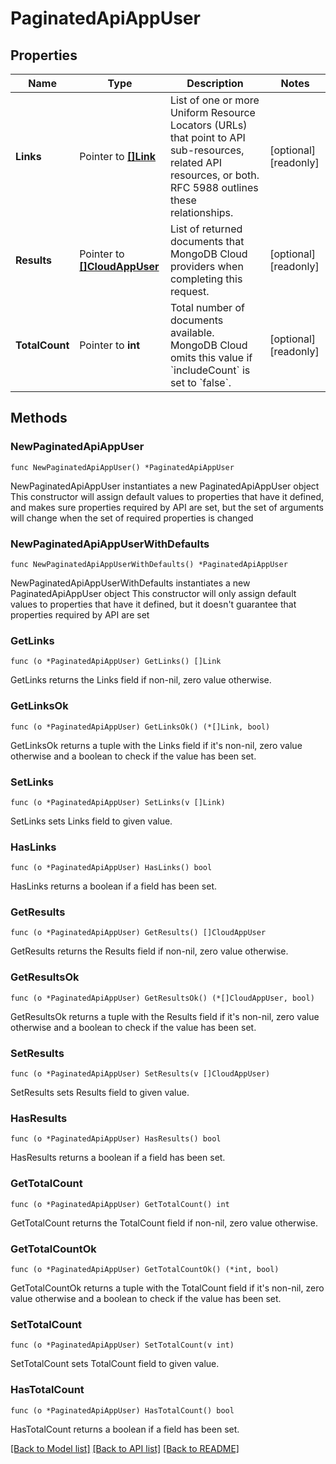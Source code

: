 # PaginatedApiAppUser

## Properties

Name | Type | Description | Notes
------------ | ------------- | ------------- | -------------
**Links** | Pointer to [**[]Link**](Link.md) | List of one or more Uniform Resource Locators (URLs) that point to API sub-resources, related API resources, or both. RFC 5988 outlines these relationships. | [optional] [readonly] 
**Results** | Pointer to [**[]CloudAppUser**](CloudAppUser.md) | List of returned documents that MongoDB Cloud providers when completing this request. | [optional] [readonly] 
**TotalCount** | Pointer to **int** | Total number of documents available. MongoDB Cloud omits this value if &#x60;includeCount&#x60; is set to &#x60;false&#x60;. | [optional] [readonly] 

## Methods

### NewPaginatedApiAppUser

`func NewPaginatedApiAppUser() *PaginatedApiAppUser`

NewPaginatedApiAppUser instantiates a new PaginatedApiAppUser object
This constructor will assign default values to properties that have it defined,
and makes sure properties required by API are set, but the set of arguments
will change when the set of required properties is changed

### NewPaginatedApiAppUserWithDefaults

`func NewPaginatedApiAppUserWithDefaults() *PaginatedApiAppUser`

NewPaginatedApiAppUserWithDefaults instantiates a new PaginatedApiAppUser object
This constructor will only assign default values to properties that have it defined,
but it doesn't guarantee that properties required by API are set

### GetLinks

`func (o *PaginatedApiAppUser) GetLinks() []Link`

GetLinks returns the Links field if non-nil, zero value otherwise.

### GetLinksOk

`func (o *PaginatedApiAppUser) GetLinksOk() (*[]Link, bool)`

GetLinksOk returns a tuple with the Links field if it's non-nil, zero value otherwise
and a boolean to check if the value has been set.

### SetLinks

`func (o *PaginatedApiAppUser) SetLinks(v []Link)`

SetLinks sets Links field to given value.

### HasLinks

`func (o *PaginatedApiAppUser) HasLinks() bool`

HasLinks returns a boolean if a field has been set.
### GetResults

`func (o *PaginatedApiAppUser) GetResults() []CloudAppUser`

GetResults returns the Results field if non-nil, zero value otherwise.

### GetResultsOk

`func (o *PaginatedApiAppUser) GetResultsOk() (*[]CloudAppUser, bool)`

GetResultsOk returns a tuple with the Results field if it's non-nil, zero value otherwise
and a boolean to check if the value has been set.

### SetResults

`func (o *PaginatedApiAppUser) SetResults(v []CloudAppUser)`

SetResults sets Results field to given value.

### HasResults

`func (o *PaginatedApiAppUser) HasResults() bool`

HasResults returns a boolean if a field has been set.
### GetTotalCount

`func (o *PaginatedApiAppUser) GetTotalCount() int`

GetTotalCount returns the TotalCount field if non-nil, zero value otherwise.

### GetTotalCountOk

`func (o *PaginatedApiAppUser) GetTotalCountOk() (*int, bool)`

GetTotalCountOk returns a tuple with the TotalCount field if it's non-nil, zero value otherwise
and a boolean to check if the value has been set.

### SetTotalCount

`func (o *PaginatedApiAppUser) SetTotalCount(v int)`

SetTotalCount sets TotalCount field to given value.

### HasTotalCount

`func (o *PaginatedApiAppUser) HasTotalCount() bool`

HasTotalCount returns a boolean if a field has been set.

[[Back to Model list]](../README.md#documentation-for-models) [[Back to API list]](../README.md#documentation-for-api-endpoints) [[Back to README]](../README.md)


